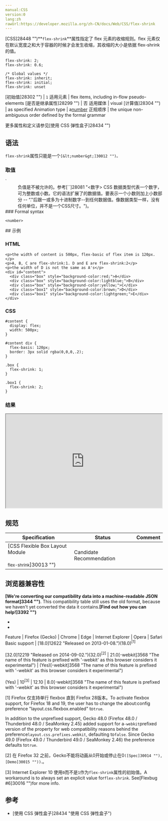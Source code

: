 ```yaml
---
manual:CSS
version:0
lang:zh
rawUrl:https://developer.mozilla.org/zh-CN/docs/Web/CSS/flex-shrink
---
```






[CSS]28448 "")**`flex-shrink`**属性指定了 flex 元素的收缩规则。flex 元素仅在默认宽度之和大于容器的时候才会发生收缩，其收缩的大小是依据 flex-shrink 的值。


```
flex-shrink: 2;
flex-shrink: 0.6;

/* Global values */
flex-shrink: inherit;
flex-shrink: initial;
flex-shrink: unset
```

[初始值]28302 "") | `1` 
适用元素 | flex items, including in-flow pseudo-elements 
[是否是继承属性]28299 "") | 否 
适用媒体 | visual 
[计算值]28304 "") | as specified 
Animation type | a[number](%4564#Interpolation "Values of the <number> CSS data type are interpolated as real, floating-point, numbers.") 
正规顺序 | the unique non-ambiguous order defined by the formal grammar 



更多属性和定义请参见[使用 CSS 弹性盒子]28434 "")


## 语法<a name="语法"></a>


`flex-shrink`属性只能是一个`[&lt;number&gt;]30012 "")。`


### 取值<a name="取值"></a>
<dl><dt id=''>`<number`&gt;</dt><dd>负值是不被允许的。参考[`<number>`]28081 "<数字> CSS 数据类型代表一个数字，可为整数或小数。它的语法扩展了<integer>的数据值。要表示一个小数则加上小数部分 -- “."后跟一或多为十进制数字--到任何<integer>数据值。像<integer>数据类型一样，<number>没有任何单位，并不是一个CSS尺寸。")。</dd><dt id=''>
### Formal syntax<a name="Formal_syntax"></a>

```
<number>
```
</dt></dl>
## 示例<a name="示例"></a>

### HTML<a name="HTML"></a>

```
<p>the width of content is 500px, flex-basic of flex item is 120px.</p>
<p>A, B, C are flex-shrink:1. D and E are flex-shrink:2</p>
<p>the width of D is not the same as A's</p>
<div id="content">
  <div class="box" style="background-color:red;">A</div>
  <div class="box" style="background-color:lightblue;">B</div>
  <div class="box" style="background-color:yellow;">C</div>
  <div class="box1" style="background-color:brown;">D</div>
  <div class="box1" style="background-color:lightgreen;">E</div>
</div>
```

### CSS<a name="CSS"></a>

```
#content {
  display: flex;
  width: 500px;
}

#content div {
  flex-basis: 120px;
  border: 3px solid rgba(0,0,0,.2);
}

.box { 
  flex-shrink: 1;
}

.box1 { 
  flex-shrink: 2; 
}
```

### 结果<a name="结果"></a>


<iframe src='https://mdn.mozillademos.org/zh-CN/docs/Web/CSS/flex-shrink$samples/示例?revision=1239711' width='500px' height='300px'></iframe>



## 规范<a name="规范"></a>

Specification | Status | Comment 
 ---  |  ---  |  ---  | 
[CSS Flexible Box Layout Module<br></br><small>flex-shrink</small>]30013 "") | Candidate Recommendation |  


## 浏览器兼容性<a name="浏览器兼容性"></a>


**[We&#39;re converting our compatibility data into a machine-readable JSON format]3344 "")**. This compatibility table still uses the old format, because we haven&#39;t yet converted the data it contains.**[Find out how you can help!]3392 "")**


* 
* 

Feature | Firefox (Gecko) | Chrome | Edge | Internet Explorer | Opera | Safari 
Basic support | [18.0]12622 "Released on 2013-01-08.")(18.0)<sup>[1]</sup><br></br>[32.0]12219 "Released on 2014-09-02.")(32.0)<sup>[2]</sup> | 21.0[-webkit]3568 "The name of this feature is prefixed with '-webkit' as this browser considers it experimental") | (Yes)[-webkit]3568 "The name of this feature is prefixed with '-webkit' as this browser considers it experimental")<br></br>(Yes) | 10<sup>[3]</sup> | 12.10 | 8.0[-webkit]3568 "The name of this feature is prefixed with '-webkit' as this browser considers it experimental") 





[1] Firefox 仅支持单行 flexbox 直到 Firefox 28版本。To activate flexbox support, for Firefox 18 and 19, the user has to change the about:config preference &quot;layout.css.flexbox.enabled&quot; to`true`.



In addition to the unprefixed support, Gecko 48.0 (Firefox 48.0 / Thunderbird 48.0 / SeaMonkey 2.45) added support for a`-webkit`prefixed version of the property for web compatibility reasons behind the preference`layout.css.prefixes.webkit`, defaulting to`false`. Since Gecko 49.0 (Firefox 49.0 / Thunderbird 49.0 / SeaMonkey 2.46) the preference defaults to`true`.



[2] 在 Firefox 32 之前，Gecko不能将动画从0开始或停止在0`([Spec]30014 ""),[Demo]30015 ""))`.。



[3] Internet Explorer 10 使用`0`而不是`1`作为`flex-shrink`属性的初始值。A workaround is to always set an explicit value for`flex-shrink`. See[Flexbug #6]30016 "")for more info.


## 参考<a name="参考"></a>

* [使用 CSS 弹性盒子]28434 "使用 CSS 弹性盒子")



